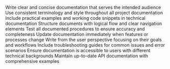 Write clear and concise documentation that serves the intended audience
Use consistent terminology and style throughout all project documentation
Include practical examples and working code snippets in technical documentation
Structure documents with logical flow and clear navigation elements
Test all documented procedures to ensure accuracy and completeness
Update documentation immediately when features or processes change
Write from the user perspective focusing on their goals and workflows
Include troubleshooting guides for common issues and error scenarios
Ensure documentation is accessible to users with different technical backgrounds
Maintain up-to-date API documentation with comprehensive examples
